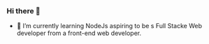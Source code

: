 ### Hi there 👋


- 🌱 I’m currently learning NodeJs aspiring to be s Full Stacke Web developer from a front-end web developer.


